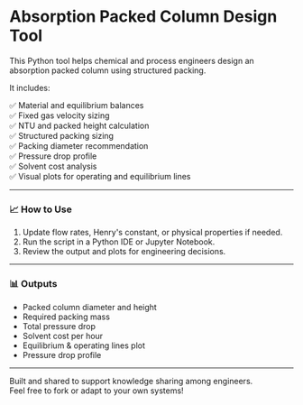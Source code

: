 # Absorption Packed Column Design Tool

This Python tool helps chemical and process engineers design an absorption packed column using structured packing. 

It includes:

✅ Material and equilibrium balances  
✅ Fixed gas velocity sizing  
✅ NTU and packed height calculation  
✅ Structured packing sizing  
✅ Packing diameter recommendation  
✅ Pressure drop profile  
✅ Solvent cost analysis  
✅ Visual plots for operating and equilibrium lines

---

### 📈 How to Use

1. Update flow rates, Henry's constant, or physical properties if needed.
2. Run the script in a Python IDE or Jupyter Notebook.
3. Review the output and plots for engineering decisions.

---

### 📊 Outputs

- Packed column diameter and height  
- Required packing mass  
- Total pressure drop  
- Solvent cost per hour  
- Equilibrium & operating lines plot  
- Pressure drop profile

---

Built and shared to support knowledge sharing among engineers.  
Feel free to fork or adapt to your own systems!

